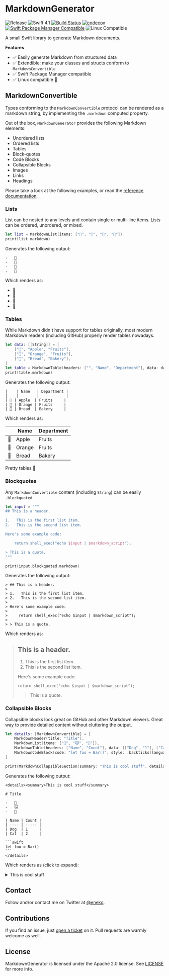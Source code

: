 # MarkdownGenerator


![Release](https://img.shields.io/github/release/eneko/markdowngenerator.svg)
![Swift 4.1](https://img.shields.io/badge/Swift-4.1-orange.svg)
[![Build Status](https://travis-ci.org/eneko/MarkdownGenerator.svg?branch=master)](https://travis-ci.org/eneko/MarkdownGenerator)
[![codecov](https://codecov.io/gh/eneko/MarkdownGenerator/branch/master/graph/badge.svg)](https://codecov.io/gh/eneko/MarkdownGenerator)
[![Swift Package Manager Compatible](https://img.shields.io/badge/spm-compatible-brightgreen.svg)](https://swift.org/package-manager)
![Linux Compatible](https://img.shields.io/badge/linux-compatible%20🐧-brightgreen.svg)

A small Swift library to generate Markdown documents.

**Features**
- ✅ Easily generate Markdown from structured data
- ✅ Extendible: make your classes and structs conform to `MarkdownConvertible`
- ✅ Swift Package Manager compatible
- ✅ Linux compatible 🐧


## MarkdownConvertible
Types conforming to the `MarkdownConvertible` protocol can be rendered as a
markdown string, by implementing the `.markdown` computed property.

Out of the box, `MarkdownGenerator` provides the following Markdown elements:

- Unordered lists
- Ordered lists
- Tables
- Block-quotes
- Code Blocks
- Collapsible Blocks
- Images
- Links
- Headings

Please take a look at the following examples, or read the [reference documentation](/Docs/Reference/MarkdownGenerator).

### Lists
List can be nested to any levels and contain single or multi-line items. Lists can be ordered, unordered, or mixed.

```swift
let list = MarkdownList(items: ["🍏", "🍌", "🍊", "🍇"])
print(list.markdown)
```

Generates the following output:

    -   🍏
    -   🍌
    -   🍊
    -   🍇

Which renders as:

-   🍏
-   🍌
-   🍊
-   🍇


### Tables
While Markdown didn't have support for tables originally, most modern Markdown readers (including GitHub) properly render tables nowadays.

```swift
let data: [[String]] = [
    ["🍏", "Apple", "Fruits"],
    ["🍊", "Orange", "Fruits"],
    ["🥖", "Bread", "Bakery"],
]
let table = MarkdownTable(headers: ["", "Name", "Department"], data: data)
print(table.markdown)
```

Generates the following output:

    |    | Name   | Department |
    | -- | ------ | ---------- |
    | 🍏 | Apple  | Fruits     |
    | 🍊 | Orange | Fruits     |
    | 🥖 | Bread  | Bakery     |

Which renders as:

|    | Name   | Department |
| -- | ------ | ---------- |
| 🍏 | Apple  | Fruits     |
| 🍊 | Orange | Fruits     |
| 🥖 | Bread  | Bakery     |

Pretty tables 🎉

### Blockquotes

Any `MarkdownConvertible` content (including `String`) can be easily `.blockquoted`.

```swift
let input = """
## This is a header.

1.   This is the first list item.
2.   This is the second list item.

Here's some example code:

    return shell_exec("echo $input | $markdown_script");

> This is a quote.
"""

print(input.blockquoted.markdown)
```

Generates the following output:

    > ## This is a header.
    >
    > 1.   This is the first list item.
    > 2.   This is the second list item.
    >
    > Here's some example code:
    >
    >     return shell_exec("echo $input | $markdown_script");
    >
    > > This is a quote.

Which renders as:

> ## This is a header.
>
> 1.   This is the first list item.
> 2.   This is the second list item.
>
> Here's some example code:
>
>     return shell_exec("echo $input | $markdown_script");
>
> > This is a quote.


### Collapsible Blocks
Collapsible blocks look great on GitHub and other Markdown viewers. Great way to provide detailed content without cluttering the output.

```swift
let details: [MarkdownConvertible] = [
    MarkdownHeader(title: "Title"),
    MarkdownList(items: ["🐶", "🐱", "🦊"]),
    MarkdownTable(headers: ["Name", "Count"], data: [["Dog", "1"], ["Cat", "2"]]),
    MarkdownCodeBlock(code: "let foo = Bar()", style: .backticks(language: "swift"))
]

print(MarkdownCollapsibleSection(summary: "This is cool stuff", details: details).markdown)
```

Generates the following output:

    <details><summary>This is cool stuff</summary>

    # Title

    -   🐶
    -   🐱
    -   🦊

    | Name | Count |
    | ---- | ----- |
    | Dog  | 1     |
    | Cat  | 2     |

    ```swift
    let foo = Bar()
    ```
    </details>

Which renders as (click to expand):

<details><summary>This is cool stuff</summary>

# Title

-   🐶
-   🐱
-   🦊

| Name | Count |
| ---- | ----- |
| Dog  | 1     |
| Cat  | 2     |

```swift
let foo = Bar()
```
</details>


## Contact
Follow and/or contact me on Twitter at [@eneko](https://www.twitter.com/eneko).


## Contributions
If you find an issue, just [open a ticket](https://github.com/eneko/MarkdownGenerator/issues/new)
on it. Pull requests are warmly welcome as well.


## License
MarkdownGenerator is licensed under the Apache 2.0 license. See [LICENSE](/LICENSE) for more info.
